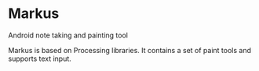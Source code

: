 Markus
======

Android note taking and painting tool


Markus is based on Processing libraries.
It contains a set of paint tools and supports text input.

